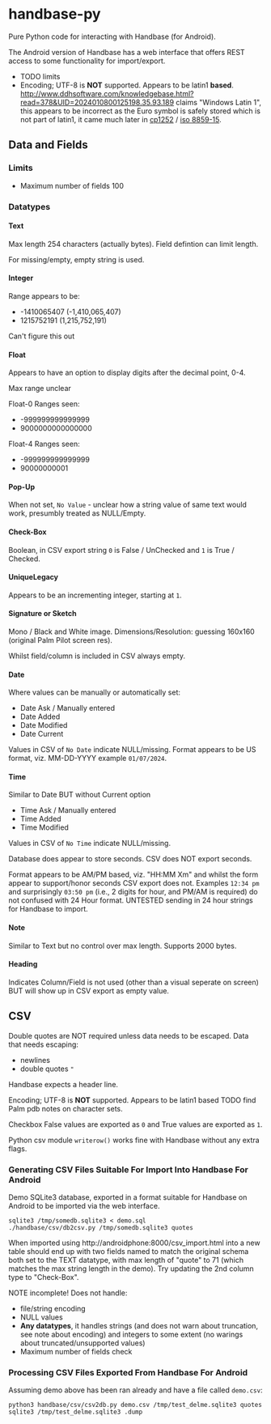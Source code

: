 # handbase-py

Pure Python code for interacting with Handbase (for Android).

The Android version of Handbase has a web interface that offers REST access to some functionality for import/export.

  * TODO limits
  * Encoding; UTF-8 is **NOT** supported. Appears to be latin1 **based**.
    http://www.ddhsoftware.com/knowledgebase.html?read=378&UID=2024010800125198.35.93.189
    claims "Windows Latin 1", this appears to be incorrect as the Euro symbol is safely stored which is not part of latin1, it came much later in [cp1252](https://en.wikipedia.org/wiki/Windows-1252) / [iso 8859-15](https://en.wikipedia.org/wiki/ISO/IEC_8859-15).

## Data and Fields

### Limits

  * Maximum number of fields 100

### Datatypes

#### Text

Max length 254 characters (actually bytes). Field defintion can limit length.

For missing/empty, empty string is used.

#### Integer

Range appears to be:

  * -1410065407 (-1,410,065,407)
  *  1215752191 (1,215,752,191)

Can't figure this out

#### Float

Appears to have an option to display digits after the decimal point, 0-4.

Max range unclear

Float-0 Ranges seen:

  * -999999999999999
  * 9000000000000000

Float-4 Ranges seen:

  * -999999999999999
  * 90000000001

#### Pop-Up

When not set, `No Value` - unclear how a string value of same text would work, presumbly treated as NULL/Empty.

#### Check-Box

Boolean, in CSV export string `0` is False / UnChecked and `1` is True / Checked.

#### UniqueLegacy

Appears to be an incrementing integer, starting at `1`.

#### Signature or Sketch

Mono / Black and White image. Dimensions/Resolution: guessing 160x160 (original Palm Pilot screen res).

Whilst field/column is included in CSV always empty.

#### Date

Where values can be manually or automatically set:

  * Date Ask / Manually entered
  * Date Added
  * Date Modified
  * Date Current

Values in CSV of `No Date` indicate NULL/missing.
Format appears to be US format, viz. MM-DD-YYYY example `01/07/2024`.

#### Time

Similar to Date BUT without Current option

  * Time Ask / Manually entered
  * Time Added
  * Time Modified

Values in CSV of `No Time` indicate NULL/missing.

Database does appear to store seconds. CSV does NOT export seconds.

Format appears to be AM/PM based, viz. "HH:MM Xm" and whilst the form appear to support/honor seconds CSV export does not. Examples `12:34 pm` and surprisingly `03:50 pm` (i.e., 2 digits for hour, and PM/AM is required) do not confused with 24 Hour format.
UNTESTED sending in 24 hour strings for Handbase to import.


#### Note

Similar to Text but no control over max length. Supports 2000 bytes.

#### Heading

Indicates Column/Field is not used (other than a visual seperate on screen) BUT will show up in CSV export as empty value.

## CSV

Double quotes are NOT required unless data needs to be escaped. Data that needs escaping:
  * newlines
  * double quotes `"`

Handbase expects a header line.

Encoding; UTF-8 is **NOT** supported. Appears to be latin1 based TODO find Palm pdb notes on character sets.

Checkbox False values are exported as `0` and True values are exported as `1`.

Python csv module `writerow()` works fine with Handbase without any extra flags.

### Generating CSV Files Suitable For Import Into Handbase For Android

Demo SQLite3 database, exported in a format suitable for Handbase on Android to be imported via the web interface.

    sqlite3 /tmp/somedb.sqlite3 < demo.sql
    ./handbase/csv/db2csv.py /tmp/somedb.sqlite3 quotes

When imported using http://androidphone:8000/csv_import.html into a new table should end up with two fields named to match the original schema both set to the TEXT datatype, with max length of "quote" to 71 (which matches the max string length in the demo).
Try updating the 2nd column type to "Check-Box".

NOTE incomplete! Does not handle:

  * file/string encoding
  * NULL values
  * **Any datatypes**, it handles strings (and does not warn about truncation, see note about encoding) and integers to some extent (no warings about truncated/unsupported values)
  * Maximum number of fields check


### Processing CSV Files Exported From Handbase For Android

Assuming demo above has been ran already and have a file called `demo.csv`:

    python3 handbase/csv/csv2db.py demo.csv /tmp/test_delme.sqlite3 quotes
    sqlite3 /tmp/test_delme.sqlite3 .dump
